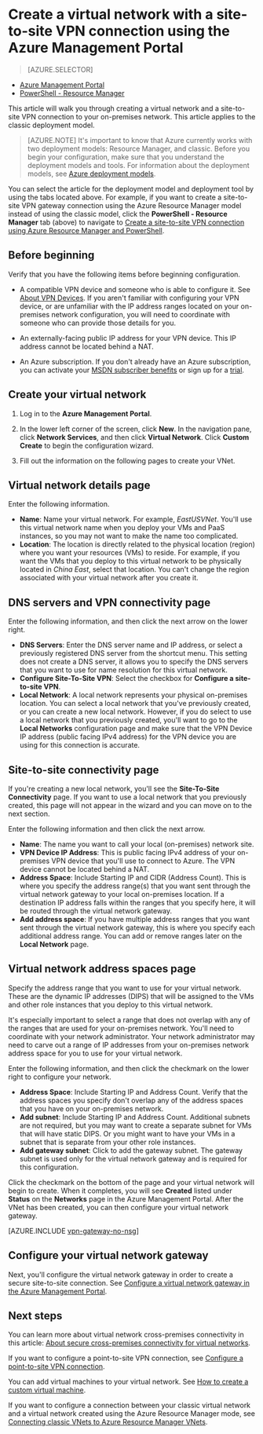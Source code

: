 <properties
   pageTitle="Create a virtual network with a site-to-site VPN connection using the Azure Management Portal | Windows Azure"
   description="Create a virtual network with a site-to-site VPN connection for cross-premises and hybrid configurations using the classic deployment model."
   services="vpn-gateway"
   documentationCenter=""
   authors="cherylmc"
   manager="carolz"
   editor=""
   tags="azure-service-management"/>

<tags
	ms.service="vpn-gateway"
	ms.date="10/21/2015"
	wacn.date=""/>

# Create a virtual network with a site-to-site VPN connection using the Azure Management Portal

> [AZURE.SELECTOR]
- [Azure Management Portal](/documentation/articles/vpn-gateway-site-to-site-create)
- [PowerShell - Resource Manager](/documentation/articles/vpn-gateway-create-site-to-site-rm-powershell)

This article will walk you through creating a virtual network and a site-to-site VPN connection to your on-premises network. This article applies to the classic deployment model. 

>[AZURE.NOTE] It's important to know that Azure currently works with two deployment models: Resource Manager, and classic. Before you begin your configuration, make sure that you understand the deployment models and tools. For information about the deployment models, see [Azure deployment models](/documentation/articles/azure-classic-rm).

You can select the article for the deployment model and deployment tool by using the tabs located above. For example, if you want to create a site-to-site VPN gateway connection using the Azure Resource Manager model instead of using the classic model, click the **PowerShell - Resource Manager** tab (above) to navigate to [Create a site-to-site VPN connection using Azure Resource Manager and PowerShell](/documentation/articles/vpn-gateway-create-site-to-site-rm-powershell).

 
## Before beginning

Verify that you have the following items before beginning configuration.

- A compatible VPN device and someone who is able to configure it. See [About VPN Devices](/documentation/articles/vpn-gateway-about-vpn-devices). If you aren't familiar with configuring your VPN device, or are unfamiliar with the IP address ranges located on your on-premises network configuration, you will need to coordinate with someone who can provide those details for you.

-  An externally-facing public IP address for your VPN device. This IP address cannot be located behind a NAT.

- An Azure subscription. If you don't already have an Azure subscription, you can activate your [MSDN subscriber benefits](/pricing/member-offers/msdn-benefits-details/) or sign up for a [trial](/pricing/1rmb-trial/).


## Create your virtual network

1. Log in to the **Azure Management Portal**.

2. In the lower left corner of the screen, click **New**. In the navigation pane, click **Network Services**, and then click **Virtual Network**. Click **Custom Create** to begin the configuration wizard.

3. Fill out the information on the following pages to create your VNet.

## Virtual network details page

Enter the following information.

- **Name**: Name your virtual network. For example, *EastUSVNet*. You'll use this virtual network name when you deploy your VMs and PaaS instances, so you may not want to make the name too complicated.
- **Location**: The location is directly related to the physical location (region) where you want your resources (VMs) to reside. For example, if you want the VMs that you deploy to this virtual network to be physically located in *China East*, select that location. You can't change the region associated with your virtual network after you create it.

## DNS servers and VPN connectivity page
Enter the following information, and then click the next arrow on the lower right.

- **DNS Servers**: Enter the DNS server name and IP address, or select a previously registered DNS server from the shortcut menu. This setting does not create a DNS server, it allows you to specify the DNS servers that you want to use for name resolution for this virtual network.
- **Configure Site-To-Site VPN**: Select the checkbox for **Configure a site-to-site VPN**.
- **Local Network**: A local network represents your physical on-premises location. You can select a local network that you've previously created, or you can create a new local network. However, if you do select to use a local network that you previously created, you'll want to go to the **Local Networks** configuration page and make sure that the VPN Device IP address (public facing IPv4 address) for the VPN device you are using for this connection is accurate.

## Site-to-site connectivity page
If you're creating a new local network, you'll see the **Site-To-Site Connectivity** page. If you want to use a local network that you previously created, this page will not appear in the wizard and you can move on to the next section.

Enter the following information and then click the next arrow.

- 	**Name**: The name you want to call your local (on-premises) network site.
- 	**VPN Device IP Address**: This is public facing IPv4 address of your on-premises VPN device that you'll use to connect to Azure. The VPN device cannot be located behind a NAT.
- 	**Address Space**: Include Starting IP and CIDR (Address Count). This is where you specify the address range(s) that you want sent through the virtual network gateway to your local on-premises location. If a destination IP address falls within the ranges that you specify here, it will be routed through the virtual network gateway.
- 	**Add address space**: If you have multiple address ranges that you want sent through the virtual network gateway, this is where you specify each additional address range. You can add or remove ranges later on the **Local Network** page.

## Virtual network address spaces page
Specify the address range that you want to use for your virtual network. These are the dynamic IP addresses (DIPS) that will be assigned to the VMs and other role instances that you deploy to this virtual network.

It's especially important to select a range that does not overlap with any of the ranges that are used for your on-premises network. You'll need to coordinate with your network administrator. Your network administrator may need to carve out a range of IP addresses from your on-premises network address space for you to use for your virtual network.

Enter the following information, and then click the checkmark on the lower right to configure your network.

- **Address Space**: Include Starting IP and Address Count. Verify that the address spaces you specify don't overlap any of the address spaces that you have on your on-premises network.
- **Add subnet**: Include Starting IP and Address Count. Additional subnets are not required, but you may want to create a separate subnet for VMs that will have static DIPS. Or you might want to have your VMs in a subnet that is separate from your other role instances.
- **Add gateway subnet**: Click to add the gateway subnet. The gateway subnet is used only for the virtual network gateway and is required for this configuration.

Click the checkmark on the bottom of the page and your virtual network will begin to create. When it completes, you will see **Created** listed under **Status** on the **Networks** page in the Azure Management Portal. After the VNet has been created, you can then configure your virtual network gateway.

[AZURE.INCLUDE [vpn-gateway-no-nsg](../includes/vpn-gateway-no-nsg-include.md)] 

## Configure your virtual network gateway

Next, you'll configure the virtual network gateway in order to create a secure site-to-site connection. See [Configure a virtual network gateway in the Azure Management Portal](/documentation/articles/vpn-gateway-configure-vpn-gateway-mp).

## Next steps

You can learn more about virtual network cross-premises connectivity in this article: [About secure cross-premises connectivity for virtual networks](/documentation/articles/vpn-gateway-cross-premises-options).

If you want to configure a point-to-site VPN connection, see [Configure a point-to-site VPN connection](/documentation/articles/vpn-gateway-point-to-site-create).

You can add virtual machines to your virtual network. See [How to create a custom virtual machine](/documentation/articles/virtual-machines-create-custom).

If you want to configure a connection between your classic virtual network and a virtual network created using the Azure Resource Manager mode, see [Connecting classic VNets to Azure Resource Manager VNets](/documentation/articles/virtual-networks-arm-asm-s2s-howto).
